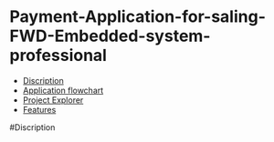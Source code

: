 # Payment-Application-for-saling-FWD-Embedded-system-professional
- [Discription](#Discription)
- [Application flowchart](#Application-flowchart)
- [Project Explorer](#Project-Explorer)
- [Features](#Features)

#Discription

